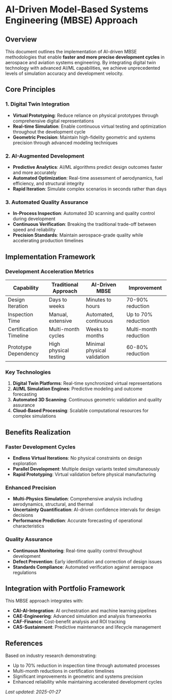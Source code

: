 # AI-Driven Model-Based Systems Engineering (MBSE) Approach

## Overview

This document outlines the implementation of AI-driven MBSE methodologies that enable **faster and more precise development cycles** in aerospace and aviation systems engineering. By integrating digital twin technology with advanced AI/ML capabilities, we achieve unprecedented levels of simulation accuracy and development velocity.

## Core Principles

### 1. Digital Twin Integration
- **Virtual Prototyping**: Reduce reliance on physical prototypes through comprehensive digital representations
- **Real-time Simulation**: Enable continuous virtual testing and optimization throughout the development cycle
- **Geometric Precision**: Maintain high-fidelity geometric and systems precision through advanced modeling techniques

### 2. AI-Augmented Development
- **Predictive Analytics**: AI/ML algorithms predict design outcomes faster and more accurately
- **Automated Optimization**: Real-time assessment of aerodynamics, fuel efficiency, and structural integrity
- **Rapid Iteration**: Simulate complex scenarios in seconds rather than days

### 3. Automated Quality Assurance
- **In-Process Inspection**: Automated 3D scanning and quality control during development
- **Continuous Verification**: Breaking the traditional trade-off between speed and reliability
- **Precision Standards**: Maintain aerospace-grade quality while accelerating production timelines

## Implementation Framework

### Development Acceleration Metrics
| Capability | Traditional Approach | AI-Driven MBSE | Improvement |
|------------|---------------------|----------------|-------------|
| Design Iteration | Days to weeks | Minutes to hours | 70-90% reduction |
| Inspection Time | Manual, extensive | Automated, continuous | Up to 70% reduction |
| Certification Timeline | Multi-month cycles | Weeks to months | Multi-month reduction |
| Prototype Dependency | High physical testing | Minimal physical validation | 60-80% reduction |

### Key Technologies
1. **Digital Twin Platforms**: Real-time synchronized virtual representations
2. **AI/ML Simulation Engines**: Predictive modeling and outcome forecasting  
3. **Automated 3D Scanning**: Continuous geometric validation and quality assurance
4. **Cloud-Based Processing**: Scalable computational resources for complex simulations

## Benefits Realization

### Faster Development Cycles
- **Endless Virtual Iterations**: No physical constraints on design exploration
- **Parallel Development**: Multiple design variants tested simultaneously
- **Rapid Prototyping**: Virtual validation before physical manufacturing

### Enhanced Precision
- **Multi-Physics Simulation**: Comprehensive analysis including aerodynamics, structural, and thermal
- **Uncertainty Quantification**: AI-driven confidence intervals for design decisions
- **Performance Prediction**: Accurate forecasting of operational characteristics

### Quality Assurance
- **Continuous Monitoring**: Real-time quality control throughout development
- **Defect Prevention**: Early identification and correction of design issues
- **Standards Compliance**: Automated verification against aerospace regulations

## Integration with Portfolio Framework

This MBSE approach integrates with:
- **CAI-AI-Integration**: AI orchestration and machine learning pipelines
- **CAE-Engineering**: Advanced simulation and analysis frameworks
- **CAF-Finance**: Cost-benefit analysis and ROI tracking
- **CAS-Sustainment**: Predictive maintenance and lifecycle management

## References

Based on industry research demonstrating:
- Up to 70% reduction in inspection time through automated processes
- Multi-month reductions in certification timelines
- Significant improvements in geometric and systems precision
- Enhanced reliability while maintaining accelerated development cycles

*Last updated: 2025-01-27*
